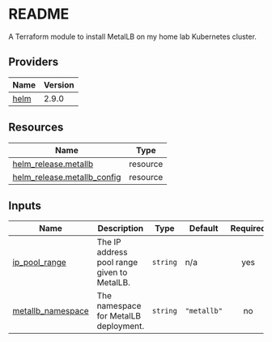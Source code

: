 # README
A Terraform module to install MetalLB on my home lab Kubernetes cluster.

<!-- BEGIN_TF_DOCS -->


## Providers

| Name | Version |
|------|---------|
| <a name="provider_helm"></a> [helm](#provider\_helm) | 2.9.0 |

## Resources

| Name | Type |
|------|------|
| [helm_release.metallb](https://registry.terraform.io/providers/hashicorp/helm/latest/docs/resources/release) | resource |
| [helm_release.metallb_config](https://registry.terraform.io/providers/hashicorp/helm/latest/docs/resources/release) | resource |

## Inputs

| Name | Description | Type | Default | Required |
|------|-------------|------|---------|:--------:|
| <a name="input_ip_pool_range"></a> [ip\_pool\_range](#input\_ip\_pool\_range) | The IP address pool range given to MetalLB. | `string` | n/a | yes |
| <a name="input_metallb_namespace"></a> [metallb\_namespace](#input\_metallb\_namespace) | The namespace for MetalLB deployment. | `string` | `"metallb"` | no |
<!-- END_TF_DOCS -->
